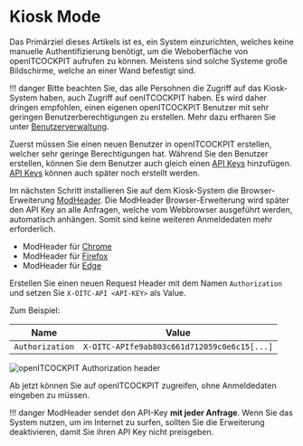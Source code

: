 # Kiosk Mode

Das Primärziel dieses Artikels ist es, ein System einzurichten, welches keine manuelle Authentifizierung benötigt, um die Weboberfläche von openITCOCKPIT aufrufen zu können. Meistens sind solche Systeme große Bildschirme, welche an einer Wand befestigt sind.


!!! danger
    Bitte beachten Sie, das alle Persohnen die Zugriff auf das Kiosk-System haben, auch Zugriff auf oenITCOCKPIT haben.
    Es wird daher dringen empfohlen, einen eigenen openITCOCKPIT Benutzer mit sehr geringen Benutzerberechtigungen zu erstellen.
    Mehr dazu erfharen Sie unter [Benutzerverwaltung](/configuration/usermanagement/#benutzer-rollen-verwalten).

Zuerst müssen Sie einen neuen Benutzer in openITCOCKPIT erstellen, welcher sehr geringe Berechtigungen hat. Während Sie den Benutzer erstellen, können Sie dem Benutzer auch gleich einen [API Keys](/development/api/#api-keys) hinzufügen.
[API Keys](/development/api/#api-keys) können auch später noch erstellt werden.

Im nächsten Schritt installieren Sie auf dem Kiosk-System die Browser-Erweiterung  [ModHeader](https://github.com/modheader/modheader). Die ModHeader Browser-Erweiterung wird später den API Key an alle Anfragen, welche vom Webbrowser ausgeführt werden, automatisch anhängen. Somit sind keine weiteren Anmeldedaten mehr erforderlich.


- ModHeader für [Chrome](https://chrome.google.com/webstore/detail/modheader/idgpnmonknjnojddfkpgkljpfnnfcklj?src=modheader-com)
- ModHeader für [Firefox](https://addons.mozilla.org/firefox/addon/modheader-firefox)
- ModHeader für [Edge](https://microsoftedge.microsoft.com/addons/detail/opgbiafapkbbnbnjcdomjaghbckfkglc)

Erstellen Sie einen neuen Request Header mit dem Namen `Authorization` und setzen Sie `X-OITC-API <API-KEY>` als Value.

Zum Beispiel:

| Name            | Value                                        |
|-----------------|----------------------------------------------|
| `Authorization` | `X-OITC-APIfe9ab803c661d712059c0e6c15[...]`  |

![openITCOCKPIT Authorization header](/images/modheader-kiosk.png)

Ab jetzt können Sie auf openITCOCKPIT zugreifen, ohne Anmeldedaten eingeben zu müssen.

!!! danger
    ModHeader sendet den API-Key **mit jeder Anfrage**. Wenn Sie das System nutzen, um im Internet zu surfen, sollten Sie die Erweiterung deaktivieren, damit Sie ihren API Key nicht preisgeben.


